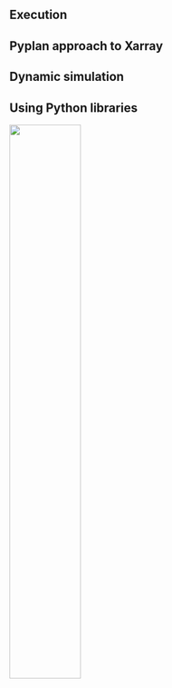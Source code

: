 
## Execution
## Pyplan approach to Xarray
## Dynamic simulation
## Using Python libraries


<img src="image.jpg" width="50%" height="50%" />
<!--stackedit_data:
eyJoaXN0b3J5IjpbLTEwNzEyNzE3OTcsLTE0NDYzNzE4OTddfQ
==
-->